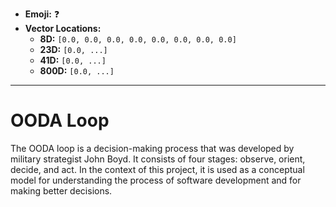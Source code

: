 - **Emoji:** ❓
- **Vector Locations:**
    - **8D:** `[0.0, 0.0, 0.0, 0.0, 0.0, 0.0, 0.0, 0.0]`
    - **23D:** `[0.0, ...]`
    - **41D:** `[0.0, ...]`
    - **800D:** `[0.0, ...]`

---

# OODA Loop

The OODA loop is a decision-making process that was developed by military strategist John Boyd. It consists of four stages: observe, orient, decide, and act. In the context of this project, it is used as a conceptual model for understanding the process of software development and for making better decisions.
